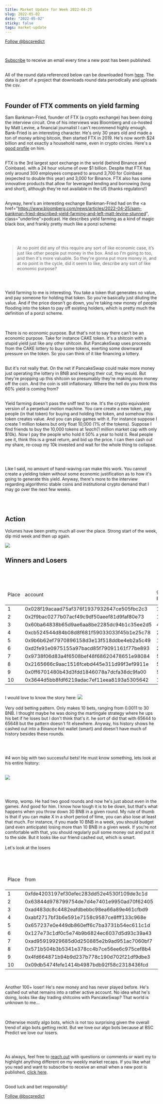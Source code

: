 ```yaml
---
title: Market Update for Week 2022-04-25
slug: 2022-05-02
date: "2022-05-02"
sticky: false
tags: market-update
---
```

<a href="https://twitter.com/bscpredict?ref_src=twsrc%5Etfw" class="twitter-follow-button" data-show-count="false">Follow @bscpredict</a><script async src="https://platform.twitter.com/widgets.js" charset="utf-8"></script>

<br/>

<a class="underline" href="https://forms.zohopublic.com/contact631/form/BSCPredictMailingList/formperma/FfjprXQKPkAZNTCcpdNfWQfMlHQvkuBkPvEldZqsUWs">Subscribe</a> to receive an email every time a new post has been published.

<br/>
All of the round data referenced below can be downloaded from <a class="underline" href="https://github.com/bsc-predict/bsc-predict-updater/tree/master/data/v2/main">here</a>. The data is part of a project that downloads round data periodically and uploads the csv.
<br/><br/>

<h2 class="text-2xl underline">Founder of FTX comments on yield farming</h2>

Sam Bankman-Fried, founder of FTX (a crypto exchange) has been doing the interview circuit. One of his interviews was Bloomberg and co-hosted by Matt Levine, a financial journalist I can't recommend highly enough. Bank-Fried is an interesting character. He's only 30 years old and made a ton of money arbing bitcoin, then started FTX in 2019. He's now worth $24 billion and not exactly a household name, even in crypto circles. Here's a <a class="underline" href="https://www.businessinsider.com/sam-bankman-fried-crypto-billionaire-profile-ftx-exchange-history-investors-2021-12">good profile</a> on him.
<br/><br>

FTX is the 3rd largest spot exchange in the world (behind Binance and Coinbase). with a 24 hour volume of over $1 billion. Despite that FTX has only around 300 employees compared to around 3,700 for Coinbase (expected to double this year) and 3,000 for Binance. FTX also has some innovative products that allow for leveraged lending and borrowing (long and short), although they're not available in the US (thanks regulators!)
<br/><br>

Anyway, here's an interesting exchange Bankman-Fried had on the <a href="https://www.bloomberg.com/news/articles/2022-04-25/sam-bankman-fried-described-yield-farming-and-left-matt-levine-stunned", class="underline">podcast</a>. He describes yield farming as a kind of magic black box, and frankly pretty much like a ponzi scheme:

<br/><br>

<blockquote>
At no point did any of this require any sort of like economic case, it’s just like other people put money in the box. And so I'm going to too, and then it's more valuable. So they're gonna put more money in, and at no point in the cycle, did it seem to like, describe any sort of like economic purpose?
</blockquote>


<br/><br>

Yield farming to me is interesting. You take a token that generates no value, and pay someone for holding that token. So you're basically just diluting the value. And if the price doesn't go down, you're taking new money of people flooding into the token to pay off existing holders, which is pretty much the definition of a ponzi scheme.  


<br/><br>
There is no economic purpose. But that's not to say there can't be an economic purpose. Take for instance CAKE token. It's a shitcoin with a stupid yield just like any other shitcoin. But PancakeSwap uses proceeds from the CAKE lottery to  buy some tokens, exerting some downward pressure on the token. So you can think of it like financing a lottery.
<br/><br>

But it's not really that. On the net if PancakeSwap could make more money just operating the lottery in BNB and keeping their cut, they would. But they're propping up this shitcoin so presumably they're making more money off the coin. And the coin is still inflationary. Where the hell do you think this 60% yield is coming from?
<br/><br>

Yield farming doesn't pass the sniff test to me. It's the crypto equivalent version of a perpetual motion machine. You care create a new token, pay people (in that token) for buying and holding the token, and somehow this token creates value. And you can play games with it. For instance suppose I create 1 million tokens but only float 10,000 (1% of the tokens). Suppose I find friends to buy the 10,000 tokens at $1 each ($1 million market cap with only $10k). Now I pay the people who hold it 50% a year to hold it. Real people see it, think this is a great return, and bid up the price. I can then cash out my share, re-coup my 10k invested and wait for the whole thing to collapse. 

<br/><br>


Like I said, no amount of hand-waving can make this work. You cannot create a yielding token without some economic justification as to how it's going to generate this yield. Anyway, there's more to the interview regarding algorithmic stable coins and institutional crypto demand that I may go over the next few weeks.

<br/><br>

<h2 class="text-2xl underline">Action</h2>

Volumes have been pretty much all over the place. Strong start of the week, dip mid week and then up again.

<img src="https://i.imgur.com/jMj1Cuh.png">


<div class="divider"></div>
<h2 class="text-2xl underline">Winners and Losers</h2>

<br/><br/>

<table class="table w-screen">
  <thead>
    <tr><td>Place</td><td>account</td><td>games played</td><td>won</td><td>won USD</td><td>Winnings Even Money</td><td>Average bet size</td></tr>
  </thead>

  <tbody>
<tr><td>1</td><td>0x028f19acaad75af376f1937932647ce505fbc2c3	</td><td>10</td><td>	43.93</td><td>	16695.0</td><td>	1.12</td><td>	5.5</td></tr>
<tr><td>2</td><td>0x2f9bac0277b07acf49c9df50aeef81d9faf80e73	</td><td>136</td><td>	33.76</td><td>	12829.0</td><td>	24.48</td><td>	0.85</td></tr>
<tr><td>3</td><td>0x60ba64838b65d9ae6aa8be2285dc94b1c35ee2d5	</td><td>44</td><td>	30.68</td><td>	11659.0</td><td>	18.12</td><td>	1.88</td></tr>
<tr><td>4</td><td>0xcb524544d84b08d8f681f59033033f45b1e25c78	</td><td>2</td><td>	28.78</td><td>	10938.0</td><td>	1.69</td><td>	18.66</td></tr>
<tr><td>5</td><td>0x9b6b62ef7970896158d3e13f518ddbe4eb2a5c49	</td><td>1042</td><td>	24.52</td><td>	9318.0</td><td>	44.92</td><td>	0.33</td></tr>
<tr><td>6</td><td>0xd2fe91e0975155a97bacd85f79091161f77be893	</td><td>27</td><td>	24.51</td><td>	9315.0</td><td>	11.8</td><td>	1.27</td></tr>
<tr><td>7</td><td>0x9738f06d83a4f6508bef48f68620478651e98084	</td><td>535</td><td>	24.29</td><td>	9229.0</td><td>	1.4</td><td>	4.59</td></tr>
<tr><td>8</td><td>0x2165666c9aac1516fcebd445e311d99f3ef9911e	</td><td>501</td><td>	22.52</td><td>	8556.0</td><td>	23.12</td><td>	0.3</td></tr>
<tr><td>9</td><td>0x0ff6701480b43d3fdd1846078a7dcfa38dc9fa00	</td><td>54</td><td>	22.25</td><td>	8455.0</td><td>	8.08</td><td>	1.58</td></tr>
<tr><td>10</td><td>0x3644d5bb8fdf6219adac7ef11eea8193a5305642	</td><td>125</td><td>	21.24</td><td>	8073.0</td><td>	10.5</td><td>	0.87</td></tr>
  </tbody>
</table>

<br/>
I would love to know the story here:

<img src="https://i.imgur.com/mh4gzXv.png">
<br/><br/>
Very odd betting pattern. Only makes 10 bets, ranging from 0.0011 to 30 BNB. I thought maybe he was doing the martingale strategy where he ups his bet if he loses but I don't think that's it. he sort of did that with 65644 to 65648 but the pattern doesn't fit elsewhere. Anyway, his history shows he cashed out into a Binance hot wallet (smart) and doesn't have much of history besides these rounds.

<br/><br/>

#4 won big with two successful bets! He must know something, lets look at his entire history:
<br/><br/>

<img src="https://i.imgur.com/IDOISf1.png">

<br/><br/>

Womp, womp. He had two good rounds and now he's just about even in the games. And good for him. I know how tough it is to be down, but that's what happens when you throw down 30 BNB in a given round. My rule of thumb is that if you can make X in a short period of time, you can also lose at least that much. For instance, if you made 10 BNB in a week, you should budget (and even anticipate) losing more than 10 BNB in a given week. If you're not comfortable with that, you should regularly pull some money out and put it to the side.  But it looks like our friend cashed out, which is smart.
<br/><br/>
Let's look at the losers

<br/><br/>

<table class="table w-screen">
  <thead>
    <tr><td>Place</td><td>from</td><td>games played</td><td>won</td><td>won USD</td><td>Winnings Even Money</td><td>Average bet size</td></tr>
  </thead>
    <tbody>
<tr><td>1</td><td>0xfde4203197ef30efec283dd52e4530f109de3c1d</td><td>	144</td><td>	-147.48</td><td>	-56,041.0</td><td>	-33.98</td><td>	4.89</td></tr>
<tr><td>2</td><td>0x63844d978799754de7d4e7401e9950ad70f62405</td><td>	547</td><td>	-85.83</td><td>	  -32,615.0</td><td>	-22.69</td><td>	2.13</td></tr>
<tr><td>3</td><td>0xad483dc8c4482eafdbebbc98ea66a89e461cfbd9</td><td>	927</td><td>	-84.19</td><td>	  -31,993.0</td><td>	-61.67</td><td>	1.47</td></tr>
<tr><td>4</td><td>0xabf2717bf3b6e591e7158c9587ce8fff133c968e</td><td>	239</td><td>	-59.75</td><td>	  -22,706.0</td><td>	-7.12</td><td>	2.43</td></tr>
<tr><td>5</td><td>0x657237e0e449db860eff6c7ba3731b54ec611c1d</td><td>	16</td><td>	-50.71</td><td>	    -19,271.0</td><td>	-6.62</td><td>	9.83</td></tr>
<tr><td>6</td><td>0x127e73c1df0c5e74b9b6824ec6037d5d93c39a43</td><td>	611</td><td>	-45.74</td><td>	  -17,381.0</td><td>	-51.06</td><td>	0.89</td></tr>
<tr><td>7</td><td>0xad95919929685d0d250885e2b9ad951ac7060bf7</td><td>	13</td><td>	-44.15</td><td>	    -16,777.0</td><td>	-2.06</td><td>	14.48</td></tr>
<tr><td>8</td><td>0x571b504b3b5341e378cc4b7ce56ee6c975cef8b4</td><td>	11</td><td>	-34.43</td><td>	    -13,082.0</td><td>	-5.47</td><td>	4.02</td></tr>
<tr><td>9</td><td>0x4fd664871b94b9d237b778c190d702f21df9dbe3</td><td>	96</td><td>	-31.33</td><td>	    -11,906.0</td><td>	-11.67</td><td>	1.39</td></tr>
<tr><td>10</td><td>0x09db5474fefe1414b4987bdb92f58c2318436fcd</td><td>	127</td><td>	-26.01</td><td>	 -9,886.0</td><td>	-20.9</td><td>	0.85</td></tr>
  </tbody>
</table>



<br/><br/>
Another 100+ loser! He's new money and has never played before. He's cashed out what remains into a rather active account. No idea what he's doing, looks like day trading shitcoins with PancakeSwap? That world is unknown to me...



<br/><br/>
Otherwise mostly algo bots, which is not too surprising given the overall trend of algo bots getting reckt. But we love our algo bots because at BSC Predict we love our losers.

<br/><br/>


As always, feel free to <a class="underline" href="mailto:contact@bscpredict.com">reach out</a> with questions or comments or want my to highlight anything different on my weekly market recaps. If you like what you read and want to subscribe to receive an email when a new post is published, <a class="underline" href="https://forms.zoho.com/contact631/form/BSCPredictMailingList">click here</a>.
<br/><br/>

Good luck and bet responsibly!
<div class="divider"></div>

<a href="https://twitter.com/bscpredict?ref_src=twsrc%5Etfw" class="twitter-follow-button" data-show-count="false">Follow @bscpredict</a><script async src="https://platform.twitter.com/widgets.js" charset="utf-8"></script>
